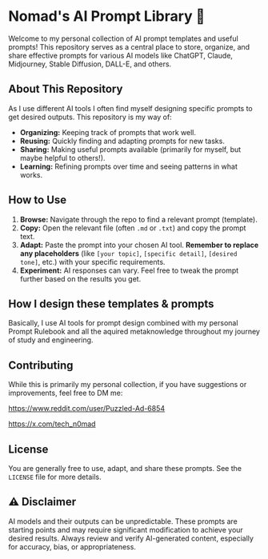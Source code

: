 # Nomad's AI Prompt Library 🧠

Welcome to my personal collection of AI prompt templates and useful prompts! This repository serves as a central place to store, organize, and share effective prompts for various AI models like ChatGPT, Claude, Midjourney, Stable Diffusion, DALL-E, and others.

## About This Repository

As I use different AI tools I often find myself designing specific prompts to get desired outputs. This repository is my way of:

*   **Organizing:** Keeping track of prompts that work well.
*   **Reusing:** Quickly finding and adapting prompts for new tasks.
*   **Sharing:** Making useful prompts available (primarily for myself, but maybe helpful to others!).
*   **Learning:** Refining prompts over time and seeing patterns in what works.

## How to Use

1.  **Browse:** Navigate through the repo to find a relevant prompt (template).
2.  **Copy:** Open the relevant file (often `.md` or `.txt`) and copy the prompt text.
3.  **Adapt:** Paste the prompt into your chosen AI tool. **Remember to replace any placeholders** (like `[your topic]`, `[specific detail]`, `[desired tone]`, etc.) with your specific requirements.
4.  **Experiment:** AI responses can vary. Feel free to tweak the prompt further based on the results you get.

## How I design these templates & prompts

Basically, I use AI tools for prompt design combined with my personal Prompt Rulebook and all the aquired metaknowledge throughout my journey of study and engineering.

## Contributing

While this is primarily my personal collection, if you have suggestions or improvements, feel free to DM me:

https://www.reddit.com/user/Puzzled-Ad-6854

https://x.com/tech_n0mad

## License

You are generally free to use, adapt, and share these prompts. See the `LICENSE` file for more details. 

## ⚠️ Disclaimer

AI models and their outputs can be unpredictable. These prompts are starting points and may require significant modification to achieve your desired results. Always review and verify AI-generated content, especially for accuracy, bias, or appropriateness.
